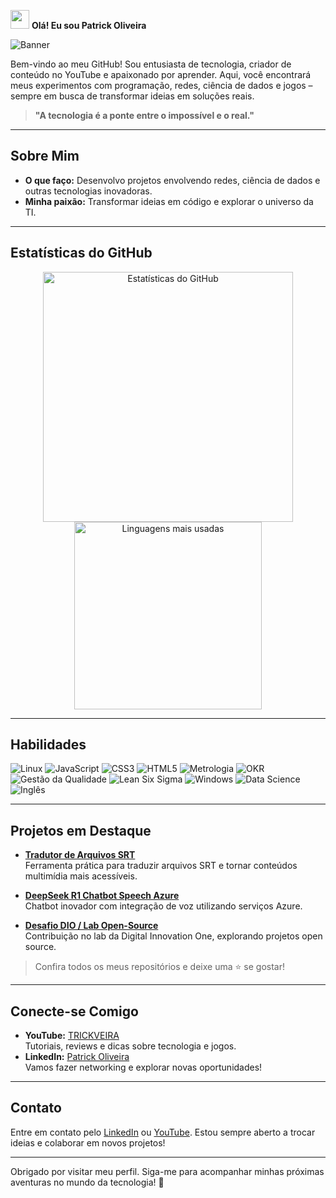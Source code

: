 <img src="https://media.giphy.com/media/hvRJCLFzcasrR4ia7z/giphy.gif" width="30"> **Olá! Eu sou Patrick Oliveira**

![Banner](https://i.ibb.co/QF6dXTV0/banner.png)

Bem-vindo ao meu GitHub! Sou entusiasta de tecnologia, criador de conteúdo no YouTube e apaixonado por aprender. Aqui, você encontrará meus experimentos com programação, redes, ciência de dados e jogos – sempre em busca de transformar ideias em soluções reais.

> **"A tecnologia é a ponte entre o impossível e o real."**

---

## Sobre Mim

- **O que faço:** Desenvolvo projetos envolvendo redes, ciência de dados e outras tecnologias inovadoras.
- **Minha paixão:** Transformar ideias em código e explorar o universo da TI.

---

## Estatísticas do GitHub

<div align="center">
  <img src="https://github-readme-stats.vercel.app/api?username=trickveiraoficial&show_icons=true&theme=dracula" alt="Estatísticas do GitHub" width="400"/>
  <img src="https://github-readme-stats.vercel.app/api/top-langs/?username=trickveiraoficial&layout=compact&theme=dracula" alt="Linguagens mais usadas" width="300"/>
</div>

---

## Habilidades

<div>
  <img src="https://img.shields.io/badge/-Linux-05122A?style=flat&logo=linux" alt="Linux"/>
  <img src="https://img.shields.io/badge/-JavaScript-05122A?style=flat&logo=javascript" alt="JavaScript"/>
  <img src="https://img.shields.io/badge/-CSS3-05122A?style=flat&logo=css3" alt="CSS3"/>
  <img src="https://img.shields.io/badge/-HTML5-05122A?style=flat&logo=html5" alt="HTML5"/>
  <img src="https://img.shields.io/badge/-Metrologia-05122A?style=flat" alt="Metrologia"/>
  <img src="https://img.shields.io/badge/-OKR-05122A?style=flat&logo=okr" alt="OKR"/>
  <img src="https://img.shields.io/badge/-Gestão_da_Qualidade-05122A?style=flat" alt="Gestão da Qualidade"/>
  <img src="https://img.shields.io/badge/-Lean_Six_Sigma-05122A?style=flat&logo=sixsigma" alt="Lean Six Sigma"/>
  <img src="https://img.shields.io/badge/-Manutenção_Windows-05122A?style=flat&logo=windows" alt="Windows"/>
  <img src="https://img.shields.io/badge/-Ciência_de_Dados-05122A?style=flat&logo=datascience" alt="Data Science"/>
  <img src="https://img.shields.io/badge/-Inglês_B1%2FB2-05122A?style=flat" alt="Inglês"/>
</div>

---

## Projetos em Destaque

- **[Tradutor de Arquivos SRT](https://github.com/trickveiraoficial/traducaosrt)**  
  Ferramenta prática para traduzir arquivos SRT e tornar conteúdos multimídia mais acessíveis.
  
- **[DeepSeek R1 Chatbot Speech Azure](https://github.com/trickveiraoficial/deepseek-r1-chatbot-speech-azure)**  
  Chatbot inovador com integração de voz utilizando serviços Azure.
  
- **[Desafio DIO / Lab Open-Source](https://github.com/trickveiraoficial/dio-lab-open-source)**  
  Contribuição no lab da Digital Innovation One, explorando projetos open source.

> Confira todos os meus repositórios e deixe uma ⭐ se gostar!

---

## Conecte-se Comigo

- **YouTube:** [TRICKVEIRA](https://www.youtube.com/c/TRICKVEIRA)  
  Tutoriais, reviews e dicas sobre tecnologia e jogos.
- **LinkedIn:** [Patrick Oliveira](https://www.linkedin.com/in/ids-oliveira)  
  Vamos fazer networking e explorar novas oportunidades!

---

## Contato

Entre em contato pelo [LinkedIn](https://www.linkedin.com/in/ids-oliveira) ou [YouTube](https://www.youtube.com/c/TRICKVEIRA). Estou sempre aberto a trocar ideias e colaborar em novos projetos!

---

Obrigado por visitar meu perfil. Siga-me para acompanhar minhas próximas aventuras no mundo da tecnologia! 🚀
